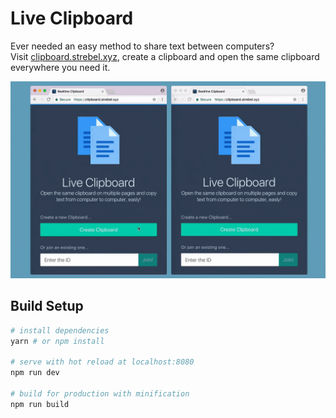 # Live Clipboard

Ever needed an easy method to share text between computers?  
Visit [clipboard.strebel.xyz](https://clipboard.strebel.xyz), create a clipboard and open the same clipboard everywhere you need it.

![animated introduction image](introduction.gif)

## Build Setup

``` bash
# install dependencies
yarn # or npm install

# serve with hot reload at localhost:8080
npm run dev

# build for production with minification
npm run build
```
